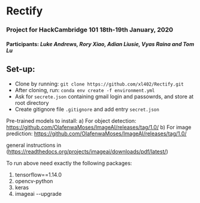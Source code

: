 # Rectify
### Project for HackCambridge 101 18th-19th January, 2020
#### Participants: *Luke Andrews, Rory Xiao, Adian Liusie, Vyas Raina and Tom Lu*

## Set-up:
* Clone by running: `git clone https://github.com/xl402/Rectify.git`
* After cloning, run: `conda env create -f environment.yml`
* Ask for `secrete.json` containing gmail login and passowrds, and store at root directory
* Create gitignore file `.gitignore` and add entry `secret.json`


Pre-trained models to install:
a) For object detection: https://github.com/OlafenwaMoses/ImageAI/releases/tag/1.0/
b) For image prediction: https://github.com/OlafenwaMoses/ImageAI/releases/tag/1.0/

general instructions in (https://readthedocs.org/projects/imageai/downloads/pdf/latest/)

To run above need exactly the following packages:

1) tensorflow==1.14.0
2) opencv-python
3) keras
4) imageai --upgrade
